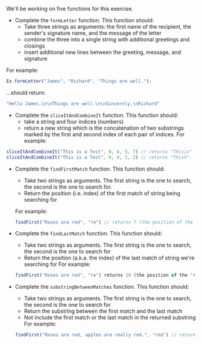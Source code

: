 We'll be working on five functions for this exercise.

- Complete the `formLetter` function. This function should:
    - Take three strings as arguments: the first name of the recipient, the sender's signature name, and the message of the letter
    - combine the three into a single string with additional greetings and closings
    - insert additional new lines between the greeting, message, and signature

For example:

```javascript
Ex.formLetter("James", "Richard", "Things are well.");
```

...should return:

```javascript
"Hello James,\n\nThings are well.\n\nSincerely,\nRichard"
```

- Complete the `sliceItAndCombineIt` function. This function should:
    - take a string and four indices (numbers)
    - return a new string which is the concatenation of two substrings marked by the first and second index of each pair of indices. For example:
    
```javascript
sliceItAndCombineIt("This is a Test", 0, 4, 5, 7) // returns "Thisis"
sliceItAndCombineIt("This is a Test", 0, 4, 1, 2) // returns "Thish".
```

- Complete the `findFirstMatch` function. This function should:
    - Take two strings as arguments. The first string is the one to search, the second is the one to search for.
    - Return the position (i.e. index) of the first match of string being searching for

    For example:
    
    ```javascript
    findFirst("Roses are red", "re") // returns 7 (the position of the "re" in "are")
    ```

- Complete the `findLastMatch` function. This function should:
    - Take two strings as arguments. The first string is the one to search, the second is the one to search for
    - Return the position (a.k.a. the index) of the last match of string we're searching for
    For example:
    
    ```javascript
    findFirst("Roses are red", "re") returns 10 (the position of the "re" in "red")
    ``` 

- Complete the `substringBetweenMatches` function. This function should:
    - Take two strings as arguments. The first string is the one to search, the second is the one to search for
    - Return the substring between the first match and the last match
    - Not include the first match or the last match in the returned substring
    For example:
    
    ```javascript
    findFirst("Roses are red, apples are really red.", "red") // returns ", apples are really "
    ```